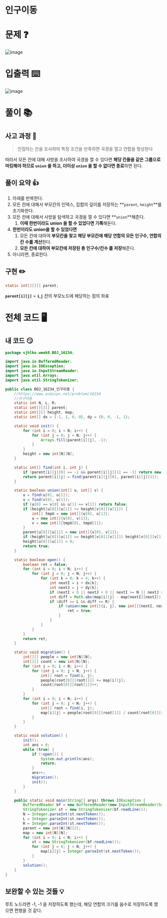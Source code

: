 # 인구이동

# 문제 ❓

![image](https://github.com/BE-Archive/Algorithm-Study/assets/76868151/0b1b1692-13cd-411b-b8d5-4c732a042cab)

# 입출력 ⌨️
![image](https://github.com/BE-Archive/Algorithm-Study/assets/76868151/e6ccaf71-b6bb-4fe4-bf01-2d2c7535ff32)


# 풀이 📚

## 사고 과정 🤔

> 인접하는 칸을 조사하여 특정 조건을 만족하면 국경을 열고 연합을 형성한다
> 

따라서 모든 칸에 대해 사방을 조사하여 국경을 열 수 있다면 **해당 칸들을 같은 그룹으로 마킹해야 하므로 `union` 을 하고, 더이상 `union` 을 할 수 없다면 종료**하면 된다. 

## 풀이 요약 👍

1. 아래를 반복한다.
2. 모든 칸에 대해서 부모칸의 인덱스, 집합의 깊이를 저장하는 **`parent`, `height`**를 초기화한다.
3. 모든 칸에 대해서 사방을 탐색하고 국경을 열 수 있다면 **`union`**해준다.
    1. **이때 한번이라도 union 을 할 수 있었다면 기록**해둔다.
4. **한번이라도 union을 할 수 있었다면**
    1. 모든 칸에 대하여 **부모칸을 찾고 해당 부모칸에 해당 연합의 모든 인구수, 연합의 칸 수를 계산**한다.
    2. **모든 칸에 대하여 부모칸에 저장된 총 인구수/칸수 를 저장**해준다.
5. 아니라면, 종료한다.

## 구현 ✏️

```java
static int[][][] parent;
```

**`parent[i][j]`** = **`i`**,**`j`** 칸의 부모노드에 해당하는 점의 좌표

# 전체 코드 🖥️

## 내 코드 😏

```java
package sjhlko.week8.BOJ_16234;

import java.io.BufferedReader;
import java.io.IOException;
import java.io.InputStreamReader;
import java.util.Arrays;
import java.util.StringTokenizer;

public class BOJ_16234_인구이동 {
    //https://www.acmicpc.net/problem/16234
    //인구이동
    static int N, L, R;
    static int[][][] parent;
    static int[][] height, map;
    static int[] dx = {-1, 1, 0, 0}, dy = {0, 0, -1, 1};

    static void init() {
        for (int i = 0; i < N; i++) {
            for (int j = 0; j < N; j++) {
                Arrays.fill(parent[i][j], -1);
            }
        }
        height = new int[N][N];
    }

    static int[] find(int i, int j) {
        if (parent[i][j][0] == -1 && parent[i][j][1] == -1) return new int[]{i, j};
        return parent[i][j] = find(parent[i][j][0], parent[i][j][1]);
    }

    static boolean union(int[] u, int[] v) {
        u = find(u[0], u[1]);
        v = find(v[0], v[1]);
        if (u[0] == v[0] && u[1] == v[1]) return false;
        if (height[u[0]][u[1]] >= height[v[0]][v[1]]) {
            int[] tmpU = new int[]{u[0], u[1]};
            u = new int[]{v[0], v[1]};
            v = new int[]{tmpU[0], tmpU[1]};
        }
        parent[u[0]][u[1]] = new int[]{v[0], v[1]};
        if (height[u[0]][u[1]] == height[v[0]][v[1]]) height[v[0]][v[1]]++;
        height[u[0]][u[1]] = 0;
        return true;
    }

    static boolean open() {
        boolean ret = false;
        for (int i = 0; i < N; i++) {
            for (int j = 0; j < N; j++) {
                for (int k = 0; k < 4; k++) {
                    int nextI = i + dx[k];
                    int nextJ = j + dy[k];
                    if (nextI < 0 || nextJ < 0 || nextI >= N || nextJ >= N) continue;
                    int diff = Math.abs(map[i][j] - map[nextI][nextJ]);
                    if (diff >= L && diff <= R) {
                        if (union(new int[]{i, j}, new int[]{nextI, nextJ})) {
                            ret = true;
                        }
                    }
                }
            }
        }
        return ret;
    }

    static void migration() {
        int[][] people = new int[N][N];
        int[][] count = new int[N][N];
        for (int i = 0; i < N; i++) {
            for (int j = 0; j < N; j++) {
                int[] root = find(i, j);
                people[root[0]][root[1]] += map[i][j];
                count[root[0]][root[1]]++;
            }
        }
        for (int i = 0; i < N; i++) {
            for (int j = 0; j < N; j++) {
                int[] root = find(i, j);
                map[i][j] = people[root[0]][root[1]] / count[root[0]][root[1]];
            }
        }
    }

    static void solution() {
        init();
        int ans = 0;
        while (true) {
            if (!open()) {
                System.out.println(ans);
                return;
            }
            ans++;
            migration();
            init();
        }
    }

    public static void main(String[] args) throws IOException {
        BufferedReader bf = new BufferedReader(new InputStreamReader(System.in));
        StringTokenizer st = new StringTokenizer(bf.readLine());
        N = Integer.parseInt(st.nextToken());
        L = Integer.parseInt(st.nextToken());
        R = Integer.parseInt(st.nextToken());
        parent = new int[N][N][2];
        map = new int[N][N];
        for (int i = 0; i < N; i++) {
            st = new StringTokenizer(bf.readLine());
            for (int j = 0; j < N; j++) {
                map[i][j] = Integer.parseInt(st.nextToken());
            }
        }
        solution();
    }
}
```

## 보완할 수 있는 것들 💡

루트 노드라면 -1, -1 을 저장하도록 했는데, 해당 연합의 크기를 음수로 저장하도록 했으면 편했을 것 같다.